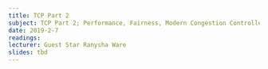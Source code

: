```yaml
---
title: TCP Part 2
subject: TCP Part 2; Performance, Fairness, Modern Congestion Controllers
date: 2019-2-7
readings:
lecturer: Guest Star Ranysha Ware
slides: tbd
---
```

